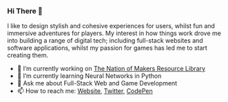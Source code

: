 ### Hi There 👋

I like to design stylish and cohesive experiences for users, whilst fun and immersive adventures for players. My interest in how things work drove me into building a range of digital tech; including full-stack websites and software applications, whilst my passion for games has led me to start creating them.

- 🔭 I’m currently working on [The Nation of Makers Resource Library](https://item-alliance.com)
- 🌱 I’m currently learning Neural Networks in Python
- 💬 Ask me about Full-Stack Web and Game Development
- 📫 How to reach me: [Website](https://squaresheepstudios.com), [Twitter](https://twitter.com/SquareSheepDev), [CodePen](https://codepen.io/SquareSheep-Studios)
